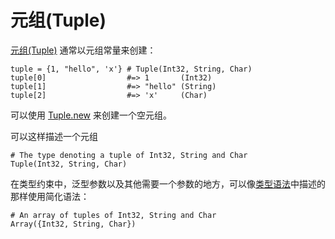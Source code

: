 # 元组(Tuple)

[元组(Tuple)](http://crystal-lang.org/api/Tuple.html) 通常以元组常量来创建：

```crystal
tuple = {1, "hello", 'x'} # Tuple(Int32, String, Char)
tuple[0]                  #=> 1       (Int32)
tuple[1]                  #=> "hello" (String)
tuple[2]                  #=> 'x'     (Char)
```

可以使用 [Tuple.new](http://crystal-lang.org/api/Tuple.html#new%28%2Aargs%29-class-method) 来创建一个空元组。

可以这样描述一个元组

```crystal
# The type denoting a tuple of Int32, String and Char
Tuple(Int32, String, Char)
```

在类型约束中，泛型参数以及其他需要一个参数的地方，可以像[类型语法](../type_grammar.html)中描述的那样使用简化语法：

```crystal
# An array of tuples of Int32, String and Char
Array({Int32, String, Char})
```
